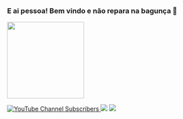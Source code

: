 ### E ai pessoa! Bem vindo e não repara na bagunça 👋

<div align="left">
  <a href="https://github.com/lekler">
  <img height="180em" src="https://github-readme-stats.vercel.app/api?username=lekler&show_icons=true&theme=dracula&include_all_commits=true&count_private=true"/>
</div>

![YouTube Channel Subscribers](https://img.shields.io/youtube/channel/subscribers/UCz3S1WSkzNvZlS9Zwl2lBQg?logo=YouTube&style=for-the-badge)
  <a href="https://instagram.com/tiulekler" target="_blank"><img src="https://img.shields.io/badge/-Instagram-%23E4405F?style=for-the-badge&logo=instagram&logoColor=white" target="_blank"></a>
 	<a href="https://www.twitch.tv/lekler" target="_blank"><img src="https://img.shields.io/badge/Twitch-9146FF?style=for-the-badge&logo=twitch&logoColor=white" target="_blank"></a>
 
